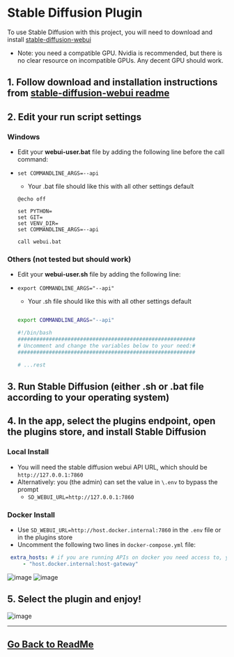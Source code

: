 # Stable Diffusion Plugin

To use Stable Diffusion with this project, you will need to download and install [stable-diffusion-webui](https://github.com/AUTOMATIC1111/stable-diffusion-webui)

- Note: you need a compatible GPU. Nvidia is recommended, but there is no clear resource on incompatible GPUs. Any decent GPU should work.

## 1. Follow download and installation instructions from [stable-diffusion-webui readme](https://github.com/AUTOMATIC1111/stable-diffusion-webui)

## 2. Edit your run script settings

### Windows

 - Edit your **webui-user.bat** file by adding the following line before the call command:
- `set COMMANDLINE_ARGS=--api`

    - Your .bat file should like this with all other settings default
    ```shell 
    @echo off

    set PYTHON=
    set GIT=
    set VENV_DIR=
    set COMMANDLINE_ARGS=--api

    call webui.bat
    ```
### Others (not tested but should work)

 - Edit your **webui-user.sh** file by adding the following line:
 - `export COMMANDLINE_ARGS="--api"`

     - Your .sh file should like this with all other settings default
    ```bash 

    export COMMANDLINE_ARGS="--api"

    #!/bin/bash
    #########################################################
    # Uncomment and change the variables below to your need:#
    #########################################################

    # ...rest
    ```

## 3. Run Stable Diffusion (either .sh or .bat file according to your operating system)

## 4. In the app, select the plugins endpoint, open the plugins store, and install Stable Diffusion
### Local Install
- You will need the stable diffusion webui API URL, which should be `http://127.0.0.1:7860`
- Alternatively: you (the admin) can set the value in `\.env` to bypass the prompt
  - `SD_WEBUI_URL=http://127.0.0.1:7860`
### Docker Install
- Use `SD_WEBUI_URL=http://host.docker.internal:7860` in the `.env` file or in the plugins store
- Uncomment the following two lines in `docker-compose.yml` file:
```yaml
 extra_hosts: # if you are running APIs on docker you need access to, you will need to uncomment this line and next
     - "host.docker.internal:host-gateway"
```

![image](https://github.com/danny-avila/chatgpt-clone/assets/110412045/e33e0133-66c1-4781-9ca8-bbd8c174579c)
![image](https://github.com/danny-avila/chatgpt-clone/assets/110412045/a075e5b9-d648-405d-96cf-178af792aabc)


## 5. Select the plugin and enjoy!

![image](https://github.com/danny-avila/chatgpt-clone/assets/110412045/bbdffdc7-57b0-459e-87c2-c3c2871b74cb)

---

## [Go Back to ReadMe](../../../README.md)
